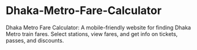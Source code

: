 # Dhaka-Metro-Fare-Calculator
Dhaka Metro Fare Calculator: A mobile-friendly website for finding Dhaka Metro train fares. Select stations, view fares, and get info on tickets, passes, and discounts.
